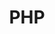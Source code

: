 ---
title: "PHP"
description: "A popular general-purpose scripting language especially suited to web development."
icon: "fab fa-php"
pros:
  - "Widely used, large community, and extensive documentation."
  - "Easy to learn for beginners."
  - "Excellent for web development, especially with frameworks like Laravel."
cons:
  - "Can be slower than other languages for certain tasks."
  - "Inconsistent function naming."
useCases:
  - "Server-side web development."
  - "Content management systems (WordPress, Drupal)."
  - "E-commerce applications."
---